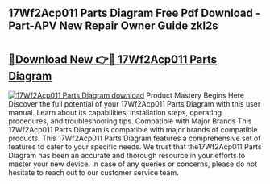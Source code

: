 ## 17Wf2Acp011 Parts Diagram Free Pdf Download - Part-APV New Repair Owner Guide zkl2s

# <h2><a href="http://dflv35.blite.top/?on=17Wf2Acp011+Parts+Diagram">🔗Download New 👉🔴 17Wf2Acp011 Parts Diagram</a></h2>

[![17Wf2Acp011 Parts Diagram download](https://i.imgur.com/lujVjoI.png)](http://dflv35.blite.top/?on=17Wf2Acp011+Parts+Diagram)
Product Mastery Begins Here Discover the full potential of your 17Wf2Acp011 Parts Diagram with this user manual. Learn about its capabilities, installation steps, operating procedures, and troubleshooting tips. Compatible with Major Brands This 17Wf2Acp011 Parts Diagram is compatible with major brands of compatible products. This 17Wf2Acp011 Parts Diagram features a comprehensive set of features to cater to your specific needs. We trust that the17Wf2Acp011 Parts Diagram has been an accurate and thorough resource in your efforts to master your new device. In case of any queries or concerns, please do not hesitate to reach out to our customer service team.
